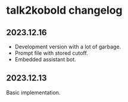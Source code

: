 # talk2kobold changelog

## 2023.12.16

- Development version with a lot of garbage.
- Prompt file with stored cutoff.
- Embedded assistant bot.

## 2023.12.13

Basic implementation.
